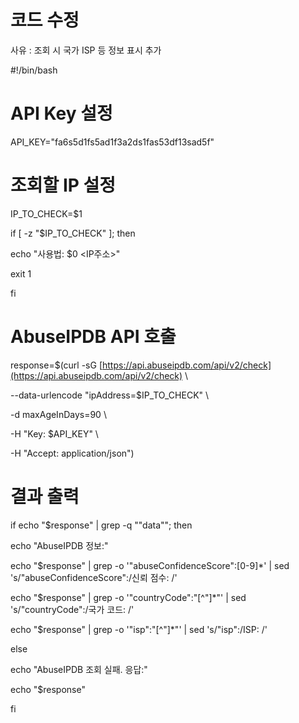 # 코드 수정

사유 : 조회 시 국가 ISP 등 정보 표시 추가

#!/bin/bash

# API Key 설정

API_KEY="fa6s5d1fs5ad1f3a2ds1fas53df13sad5f"

# 조회할 IP 설정

IP_TO_CHECK=$1

if [ -z "$IP_TO_CHECK" ]; then

echo "사용법: $0 <IP주소>"

exit 1

fi

# AbuseIPDB API 호출

response=$(curl -sG [https://api.abuseipdb.com/api/v2/check](https://api.abuseipdb.com/api/v2/check) \

--data-urlencode "ipAddress=$IP_TO_CHECK" \

-d maxAgeInDays=90 \

-H "Key: $API_KEY" \

-H "Accept: application/json")

# 결과 출력

if echo "$response" | grep -q "\"data\""; then

echo "AbuseIPDB 정보:"

echo "$response" | grep -o '"abuseConfidenceScore":[0-9]*' | sed 's/"abuseConfidenceScore":/신뢰 점수: /'

echo "$response" | grep -o '"countryCode":"[^"]*"' | sed 's/"countryCode":/국가 코드: /'

echo "$response" | grep -o '"isp":"[^"]*"' | sed 's/"isp":/ISP: /'

else

echo "AbuseIPDB 조회 실패. 응답:"

echo "$response"

fi